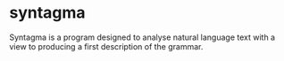 # syntagma
Syntagma is a program designed to analyse natural language text with a view to producing a first description of the grammar.
